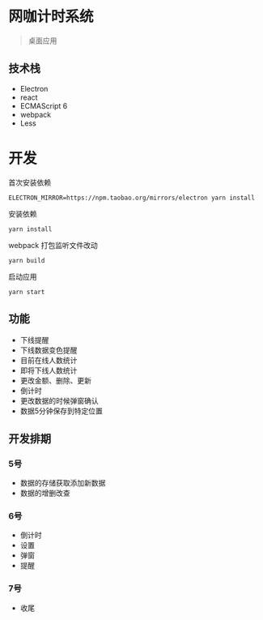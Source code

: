 # 网咖计时系统

> 桌面应用

## 技术栈

* Electron
* react
* ECMAScript 6
* webpack
* Less

# 开发

首次安装依赖
```
ELECTRON_MIRROR=https://npm.taobao.org/mirrors/electron yarn install
```

安装依赖
```
yarn install
```

webpack 打包监听文件改动
```
yarn build
```

启动应用
```
yarn start
```

## 功能

- 下线提醒
- 下线数据变色提醒
- 目前在线人数统计
- 即将下线人数统计
- 更改金额、删除、更新
- 倒计时
- 更改数据的时候弹窗确认
- 数据5分钟保存到特定位置


## 开发排期

### 5号
- 数据的存储获取添加新数据
- 数据的增删改查

### 6号
- 倒计时
- 设置
- 弹窗
- 提醒

### 7号
- 收尾

